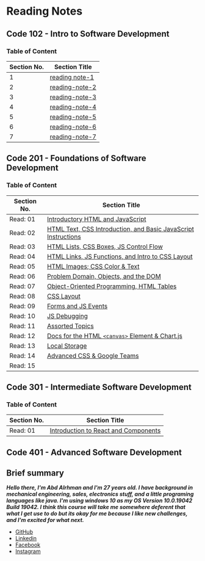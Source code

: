 # Reading Notes

## Code 102 - Intro to Software Development

### Table of Content

| **Section No.** | **Section Title** |
| ------------ | ------------- |
| 1 | [reading note-1](reading-note-1) |
| 2 | [reading-note-2](reading-note-2) |
| 3 | [reading-note-3](reading-note-3) |
| 4 | [reading-note-4](reading-note-4) |
| 5 | [reading-note-5](reading-note-5) |
| 6 | [reading-note-6](reading-note-6) |
| 7 | [reading-note-7](reading-note-7) |

## Code 201 - Foundations of Software Development

### Table of Content

| **Section No.** | **Section Title** |
| ------------ | ------------- |
| Read: 01 | [Introductory HTML and JavaScript](read-01.md) |
| Read: 02 | [HTML Text, CSS Introduction, and Basic JavaScript Instructions](read-02.md) |
| Read: 03 | [HTML Lists, CSS Boxes, JS Control Flow](read-03.md) |
| Read: 04 | [HTML Links, JS Functions, and Intro to CSS Layout](read-04.md) |
| Read: 05 | [HTML Images; CSS Color & Text](read-05.md) |
| Read: 06 | [Problem Domain, Objects, and the DOM](read-06.md) |
| Read: 07 | [Object-Oriented Programming, HTML Tables](read-07.md) |
| Read: 08 | [CSS Layout](read-08.md) |
| Read: 09 | [Forms and JS Events](read-09.md) |
| Read: 10 | [JS Debugging](read-10.md) |
| Read: 11 | [Assorted Topics](read-11.md) |
| Read: 12 | [Docs for the HTML `<canvas>` Element & Chart.js](read-12.md) |
| Read: 13 | [Local Storage](read-13.md) |
| Read: 14 | [Advanced CSS & Google Teams](read-14.md) |
| Read: 15 | []() |

## Code 301 - Intermediate Software Development

### Table of Content

| **Section No.** | **Section Title** |
| ------------ | ------------- |
| Read: 01 | [Introduction to React and Components](Read-Class-01.md) |

## Code 401 - Advanced Software Development

## Brief summary

***Hello there, I'm Abd Alrhman and I'm 27 years old.
I have background in mechanical engineering, sales, electronics stuff, and a little programing languages like java.
I'm using windows 10 as my OS  Version 10.0.19042 Build 19042.
I think this course will take me somewhere deferent that what I get use to do but its okay for me because I like new challenges, and I'm excited for what next.***

* [GitHub](https://github.com/AbdalrhmanBanyissa)
* [Linkedin](https://www.linkedin.com/in/abdalrhman-banyissa-08310a196/)
* [Facebook](https://www.facebook.com/abood.banyissa.9)
* [Instagram](https://www.instagram.com/aboood.banyissa/)
